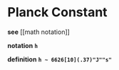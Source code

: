 # Planck Constant

**see** [[math notation]]

**notation** **`h`**

**definition** **`h ~ 6626[10](.37)"J""s"`**
